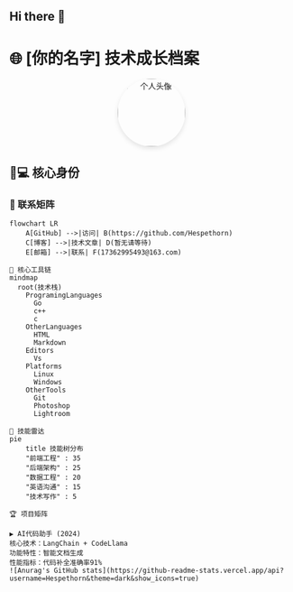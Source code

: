 ## Hi there 👋

# 🌐 [你的名字] 技术成长档案

<div align="center">
  <img src="avatar.jpg" width="120" alt="个人头像" style="border-radius: 50%; box-shadow: 0 4px 8px rgba(0,0,0,0.1);">
</div>

## 🧑💻 核心身份
### 🔗 联系矩阵
```mermaid
flowchart LR
    A[GitHub] -->|访问| B(https://github.com/Hespethorn)
    C[博客] -->|技术文章| D(暂无请等待)
    E[邮箱] -->|联系| F(17362995493@163.com)

🔗 核心工具链
mindmap
  root(技术栈)
    ProgramingLanguages
      Go
      c++
      c
    OtherLanguages
      HTML
      Markdown
    Editors
      Vs
    Platforms
      Linux
      Windows
    OtherTools
      Git
      Photoshop
      Lightroom

🌟 技能雷达
pie
    title 技能树分布
    "前端工程" : 35
    "后端架构" : 25
    "数据工程" : 20
    "英语沟通" : 15
    "技术写作" : 5

🏆 项目矩阵

▶️ AI代码助手 (2024)
核心技术：LangChain + CodeLlama
功能特性：智能文档生成
性能指标：代码补全准确率91%
![Anurag's GitHub stats](https://github-readme-stats.vercel.app/api?username=Hespethorn&theme=dark&show_icons=true)
